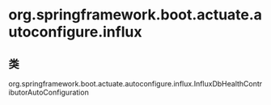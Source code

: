# org.springframework.boot.actuate.autoconfigure.influx

## 类

org.springframework.boot.actuate.autoconfigure.influx.InfluxDbHealthContributorAutoConfiguration




